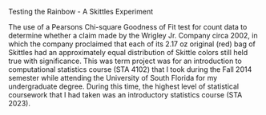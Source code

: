 Testing the Rainbow - A Skittles Experiment 

The use of a Pearsons Chi-square Goodness of Fit test for count data to determine whether a claim made by the Wrigley Jr. Company
circa 2002, in which the company proclaimed that each of its 2.17 oz original (red) bag of Skittles had an approximately 
equal distribution of Skittle colors still held true with significance. This was term project was for an introduction to 
computational statistics course (STA 4102) that I took during the Fall 2014 semester while attending the University of South
Florida for my undergraduate degree. During this time, the highest level of statistical coursework that I had taken was an 
introductory statistics course (STA 2023).
